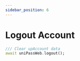 ```yaml
---
sidebar_position: 6
---
```


# Logout Account

```dart
/// Clear upAccount data
await uniPassWeb.logout();
```
